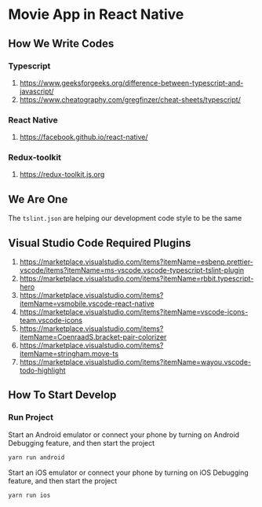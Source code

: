 # Movie App in React Native
## How We Write Codes

### Typescript
1. https://www.geeksforgeeks.org/difference-between-typescript-and-javascript/
2. https://www.cheatography.com/gregfinzer/cheat-sheets/typescript/

### React Native 
1. https://facebook.github.io/react-native/

### Redux-toolkit
1. https://redux-toolkit.js.org

## We Are One
The `tslint.json` are helping our development code style to be the same


## Visual Studio Code Required Plugins

1. https://marketplace.visualstudio.com/items?itemName=esbenp.prettier-vscode/items?itemName=ms-vscode.vscode-typescript-tslint-plugin
2. https://marketplace.visualstudio.com/items?itemName=rbbit.typescript-hero
3. https://marketplace.visualstudio.com/items?itemName=vsmobile.vscode-react-native
4. https://marketplace.visualstudio.com/items?itemName=vscode-icons-team.vscode-icons
5. https://marketplace.visualstudio.com/items?itemName=CoenraadS.bracket-pair-colorizer
6. https://marketplace.visualstudio.com/items?itemName=stringham.move-ts
7. https://marketplace.visualstudio.com/items?itemName=wayou.vscode-todo-highlight

## How To Start Develop

### Run Project

Start an Android emulator or connect your phone by turning on Android Debugging feature, and then start the project
```bash
yarn run android
```

Start an iOS emulator or connect your phone by turning on iOS Debugging feature, and then start the project
```bash
yarn run ios
```
